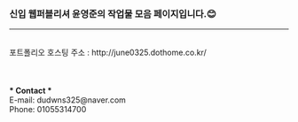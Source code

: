 <h3>신입 웹퍼블리셔 <b>윤영준</b>의 작업물 모음 페이지입니다.😊</h3>
<hr style="backgroud-color:#333">

<br>
포트폴리오 호스팅 주소 : http://june0325.dothome.co.kr/<br>
<br>
<br>
<br>
<b>* Contact *</b> <br>
E-mail: dudwns325@naver.com <br>
Phone: 01055314700 
